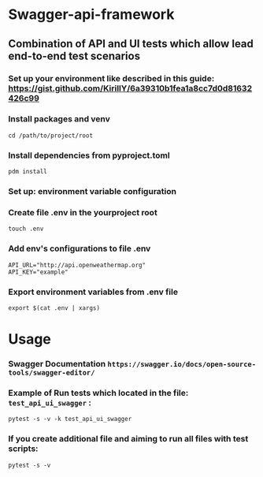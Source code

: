 # Swagger-api-framework

## Combination of API and UI tests which allow lead end-to-end test scenarios

### Set up your environment like described in this guide: https://gist.github.com/KirillY/6a39310b1fea1a8cc7d0d81632426c99

### Install packages and venv
```shell
cd /path/to/project/root
```

### Install dependencies from pyproject.toml
```shell
pdm install
```

### Set up: environment variable configuration

### Create file .env in the yourproject root
```shell
touch .env
```
### Add env's configurations to file .env
```shell
API_URL="http://api.openweathermap.org"
API_KEY="example"
```

### Export environment variables from .env file
```shell
export $(cat .env | xargs)
```

# Usage

### Swagger Documentation `https://swagger.io/docs/open-source-tools/swagger-editor/`

### Example of Run tests which located in the file: `test_api_ui_swagger` :
```shell
pytest -s -v -k test_api_ui_swagger
```

### If you create additional file and aiming to run all files with test scripts:
```shell
pytest -s -v
```
